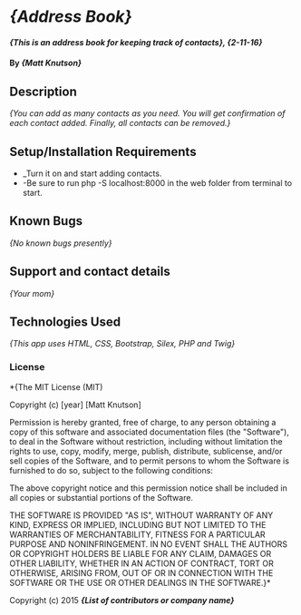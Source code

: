 # _{Address Book}_

#### _{This is an address book for keeping track of contacts}, {2-11-16}_

#### By _**{Matt Knutson}**_

## Description

_{You can add as many contacts as you need.  You will get confirmation of each contact added.  Finally, all contacts can be removed.}_

## Setup/Installation Requirements

* _Turn it on and start adding contacts.
* -Be sure to run php -S localhost:8000 in the web folder from terminal to start.


## Known Bugs

_{No known bugs presently}_

## Support and contact details

_{Your mom}_

## Technologies Used

_{This app uses HTML, CSS, Bootstrap, Silex, PHP and Twig}_

### License

*{The MIT License (MIT)

Copyright (c) [year] [Matt Knutson]

Permission is hereby granted, free of charge, to any person obtaining a copy
of this software and associated documentation files (the "Software"), to deal
in the Software without restriction, including without limitation the rights
to use, copy, modify, merge, publish, distribute, sublicense, and/or sell
copies of the Software, and to permit persons to whom the Software is
furnished to do so, subject to the following conditions:

The above copyright notice and this permission notice shall be included in all
copies or substantial portions of the Software.

THE SOFTWARE IS PROVIDED "AS IS", WITHOUT WARRANTY OF ANY KIND, EXPRESS OR
IMPLIED, INCLUDING BUT NOT LIMITED TO THE WARRANTIES OF MERCHANTABILITY,
FITNESS FOR A PARTICULAR PURPOSE AND NONINFRINGEMENT. IN NO EVENT SHALL THE
AUTHORS OR COPYRIGHT HOLDERS BE LIABLE FOR ANY CLAIM, DAMAGES OR OTHER
LIABILITY, WHETHER IN AN ACTION OF CONTRACT, TORT OR OTHERWISE, ARISING FROM,
OUT OF OR IN CONNECTION WITH THE SOFTWARE OR THE USE OR OTHER DEALINGS IN THE
SOFTWARE.}*

Copyright (c) 2015 **_{List of contributors or company name}_**
